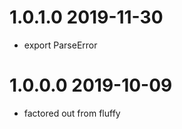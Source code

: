 1.0.1.0 2019-11-30
==================
- export ParseError

1.0.0.0 2019-10-09
==================
- factored out from fluffy
